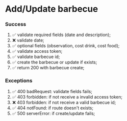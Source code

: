 # Add/Update barbecue

### Success

1. ✅ validate required fields (date and description);
2. ❌ validate date;
3. ✅ optional fields (observation, cost drink, cost food);
4. ✅ validate access token;
5. ✅ validate barbecue id;
6. ✅ create the barbecue or update if exists;
7. ✅ return 200 with barbecue create;

### Exceptions

1. ✅ 400 badRequest: validate fields fails;
2. ✅ 403 forbidden: if not receive a invalid access token;
3. ❌ 403 forbidden: if not receive a valid barbecue id;
4. ✅ 404 notFound: if route doesn't exists;
5. ✅ 500 serverError: if create/update fails;
